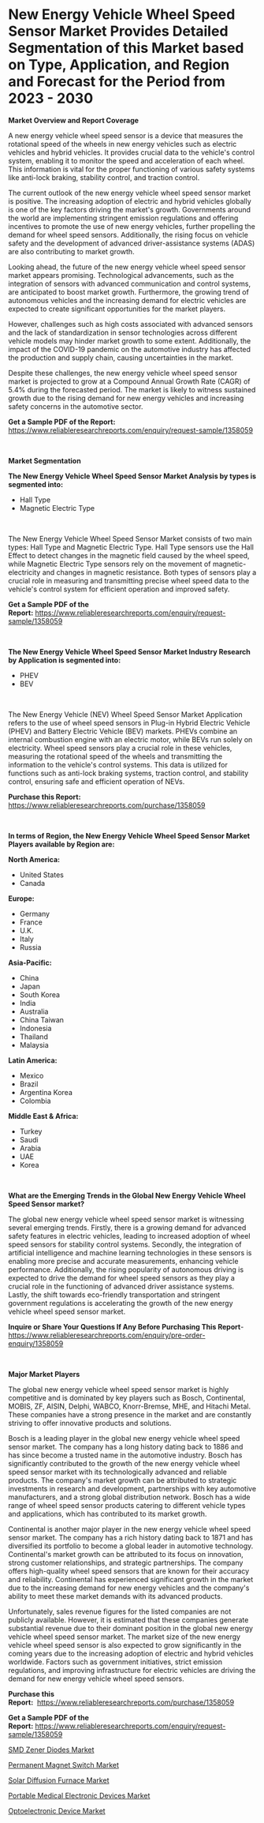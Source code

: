 <p><h1>New Energy Vehicle Wheel Speed Sensor Market Provides Detailed Segmentation of this Market based on Type, Application, and Region and Forecast for the Period from 2023 - 2030</h1></p><p><strong>Market Overview and Report Coverage</strong></p>
<p><p>A new energy vehicle wheel speed sensor is a device that measures the rotational speed of the wheels in new energy vehicles such as electric vehicles and hybrid vehicles. It provides crucial data to the vehicle's control system, enabling it to monitor the speed and acceleration of each wheel. This information is vital for the proper functioning of various safety systems like anti-lock braking, stability control, and traction control.</p><p>The current outlook of the new energy vehicle wheel speed sensor market is positive. The increasing adoption of electric and hybrid vehicles globally is one of the key factors driving the market's growth. Governments around the world are implementing stringent emission regulations and offering incentives to promote the use of new energy vehicles, further propelling the demand for wheel speed sensors. Additionally, the rising focus on vehicle safety and the development of advanced driver-assistance systems (ADAS) are also contributing to market growth.</p><p>Looking ahead, the future of the new energy vehicle wheel speed sensor market appears promising. Technological advancements, such as the integration of sensors with advanced communication and control systems, are anticipated to boost market growth. Furthermore, the growing trend of autonomous vehicles and the increasing demand for electric vehicles are expected to create significant opportunities for the market players.</p><p>However, challenges such as high costs associated with advanced sensors and the lack of standardization in sensor technologies across different vehicle models may hinder market growth to some extent. Additionally, the impact of the COVID-19 pandemic on the automotive industry has affected the production and supply chain, causing uncertainties in the market.</p><p>Despite these challenges, the new energy vehicle wheel speed sensor market is projected to grow at a Compound Annual Growth Rate (CAGR) of 5.4% during the forecasted period. The market is likely to witness sustained growth due to the rising demand for new energy vehicles and increasing safety concerns in the automotive sector.</p></p>
<p><strong>Get a Sample PDF of the Report:</strong> <a href="https://www.reliableresearchreports.com/enquiry/request-sample/1358059">https://www.reliableresearchreports.com/enquiry/request-sample/1358059</a></p>
<p>&nbsp;</p>
<p><strong>Market Segmentation</strong></p>
<p><strong>The New Energy Vehicle Wheel Speed Sensor Market Analysis by types is segmented into:</strong></p>
<p><ul><li>Hall Type</li><li>Magnetic Electric Type</li></ul></p>
<p>&nbsp;</p>
<p><p>The New Energy Vehicle Wheel Speed Sensor Market consists of two main types: Hall Type and Magnetic Electric Type. Hall Type sensors use the Hall Effect to detect changes in the magnetic field caused by the wheel speed, while Magnetic Electric Type sensors rely on the movement of magnetic-electricity and changes in magnetic resistance. Both types of sensors play a crucial role in measuring and transmitting precise wheel speed data to the vehicle's control system for efficient operation and improved safety.</p></p>
<p><strong>Get a Sample PDF of the Report:</strong>&nbsp;<a href="https://www.reliableresearchreports.com/enquiry/request-sample/1358059">https://www.reliableresearchreports.com/enquiry/request-sample/1358059</a></p>
<p>&nbsp;</p>
<p><strong>The New Energy Vehicle Wheel Speed Sensor Market Industry Research by Application is segmented into:</strong></p>
<p><ul><li>PHEV</li><li>BEV</li></ul></p>
<p>&nbsp;</p>
<p><p>The New Energy Vehicle (NEV) Wheel Speed Sensor Market Application refers to the use of wheel speed sensors in Plug-in Hybrid Electric Vehicle (PHEV) and Battery Electric Vehicle (BEV) markets. PHEVs combine an internal combustion engine with an electric motor, while BEVs run solely on electricity. Wheel speed sensors play a crucial role in these vehicles, measuring the rotational speed of the wheels and transmitting the information to the vehicle's control systems. This data is utilized for functions such as anti-lock braking systems, traction control, and stability control, ensuring safe and efficient operation of NEVs.</p></p>
<p><strong>Purchase this Report:</strong>&nbsp; <a href="https://www.reliableresearchreports.com/purchase/1358059">https://www.reliableresearchreports.com/purchase/1358059</a></p>
<p>&nbsp;</p>
<p><strong>In terms of Region, the New Energy Vehicle Wheel Speed Sensor Market Players available by Region are:</strong></p>
<p>
    <p> <strong> North America: </strong>
        <ul>
            <li>United States</li>
            <li>Canada</li>
        </ul>
        </p> 
    <p> <strong> Europe: </strong>
        <ul>
            <li>Germany</li>
            <li>France</li>
            <li>U.K.</li>
            <li>Italy</li>
            <li>Russia</li>
        </ul>
        </p> 
    <p> <strong> Asia-Pacific: </strong>
        <ul>
            <li>China</li>
            <li>Japan</li>
            <li>South Korea</li>
            <li>India</li>
            <li>Australia</li>
            <li>China Taiwan</li>
            <li>Indonesia</li>
            <li>Thailand</li>
            <li>Malaysia</li>
        </ul>
        </p> 
    <p> <strong> Latin America: </strong>
        <ul>
            <li>Mexico</li>
            <li>Brazil</li>
            <li>Argentina Korea</li>
            <li>Colombia</li>
        </ul>
        </p> 
    <p> <strong> Middle East & Africa: </strong>
        <ul>
            <li>Turkey</li>
            <li>Saudi</li>
            <li>Arabia</li>
            <li>UAE</li>
            <li>Korea</li>
        </ul>
    </p>
    </p>
<p>&nbsp;</p>
<p><strong>What are the Emerging Trends in the Global New Energy Vehicle Wheel Speed Sensor market?</strong></p>
<p><p>The global new energy vehicle wheel speed sensor market is witnessing several emerging trends. Firstly, there is a growing demand for advanced safety features in electric vehicles, leading to increased adoption of wheel speed sensors for stability control systems. Secondly, the integration of artificial intelligence and machine learning technologies in these sensors is enabling more precise and accurate measurements, enhancing vehicle performance. Additionally, the rising popularity of autonomous driving is expected to drive the demand for wheel speed sensors as they play a crucial role in the functioning of advanced driver assistance systems. Lastly, the shift towards eco-friendly transportation and stringent government regulations is accelerating the growth of the new energy vehicle wheel speed sensor market.</p></p>
<p><strong>Inquire or Share Your Questions If Any Before Purchasing This Report</strong>- <a href="https://www.reliableresearchreports.com/enquiry/pre-order-enquiry/1358059">https://www.reliableresearchreports.com/enquiry/pre-order-enquiry/1358059</a></p>
<p>&nbsp;</p>
<p><strong>Major Market Players</strong></p>
<p><p>The global new energy vehicle wheel speed sensor market is highly competitive and is dominated by key players such as Bosch, Continental, MOBIS, ZF, AISIN, Delphi, WABCO, Knorr-Bremse, MHE, and Hitachi Metal. These companies have a strong presence in the market and are constantly striving to offer innovative products and solutions.</p><p>Bosch is a leading player in the global new energy vehicle wheel speed sensor market. The company has a long history dating back to 1886 and has since become a trusted name in the automotive industry. Bosch has significantly contributed to the growth of the new energy vehicle wheel speed sensor market with its technologically advanced and reliable products. The company's market growth can be attributed to strategic investments in research and development, partnerships with key automotive manufacturers, and a strong global distribution network. Bosch has a wide range of wheel speed sensor products catering to different vehicle types and applications, which has contributed to its market growth.</p><p>Continental is another major player in the new energy vehicle wheel speed sensor market. The company has a rich history dating back to 1871 and has diversified its portfolio to become a global leader in automotive technology. Continental's market growth can be attributed to its focus on innovation, strong customer relationships, and strategic partnerships. The company offers high-quality wheel speed sensors that are known for their accuracy and reliability. Continental has experienced significant growth in the market due to the increasing demand for new energy vehicles and the company's ability to meet these market demands with its advanced products.</p><p>Unfortunately, sales revenue figures for the listed companies are not publicly available. However, it is estimated that these companies generate substantial revenue due to their dominant position in the global new energy vehicle wheel speed sensor market. The market size of the new energy vehicle wheel speed sensor is also expected to grow significantly in the coming years due to the increasing adoption of electric and hybrid vehicles worldwide. Factors such as government initiatives, strict emission regulations, and improving infrastructure for electric vehicles are driving the demand for new energy vehicle wheel speed sensors.</p></p>
<p><strong>Purchase this Report:</strong>&nbsp;&nbsp;<a href="https://www.reliableresearchreports.com/purchase/1358059">https://www.reliableresearchreports.com/purchase/1358059</a></p>
<p></p>
<p><strong>Get a Sample PDF of the Report:</strong>&nbsp;<a href="https://www.reliableresearchreports.com/enquiry/request-sample/1358059">https://www.reliableresearchreports.com/enquiry/request-sample/1358059</a></p>
<p><p><a href="https://medium.com/@kabirkhanrp23/smd-zener-diodes-market-the-key-to-successful-business-strategy-forecast-till-2030-fdfcdc7bd346">SMD Zener Diodes Market</a></p><p><a href="https://www.linkedin.com/pulse/permanent-magnet-switch-market-size-growth-forecast-from-g61qe/">Permanent Magnet Switch Market</a></p><p><a href="https://medium.com/@catherinemartinez15/solar-diffusion-furnace-market-outlook-industry-overview-and-forecast-2023-to-2030-6b8805b13bce">Solar Diffusion Furnace Market</a></p><p><a href="https://www.linkedin.com/pulse/portable-medical-electronic-devices-market-size-share-amp-ijd9e/">Portable Medical Electronic Devices Market</a></p><p><a href="https://www.linkedin.com/pulse/optoelectronic-device-market-size-growth-forecast-from-phrze/">Optoelectronic Device Market</a></p></p>